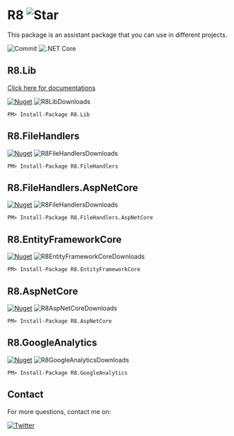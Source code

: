 # R8 ![Star](https://img.shields.io/github/stars/iamr8/R8?style=social)

This package is an assistant package that you can use in different projects.

![Commit](https://img.shields.io/github/last-commit/iamr8/r8) ![.NET Core](https://github.com/arashaan/R8/workflows/.NET%20Core/badge.svg?branch=master)

## R8.Lib
[Click here for documentations](https://www.github.com/iamr8/R8/tree/master/src/R8.Lib)

[![Nuget](https://img.shields.io/nuget/vpre/R8.Lib)](https://www.nuget.org/packages/R8.Lib/) ![R8LibDownloads](https://img.shields.io/nuget/dt/R8.Lib)
```
PM> Install-Package R8.Lib
```

## R8.FileHandlers
[![Nuget](https://img.shields.io/nuget/vpre/R8.FileHandlers)](https://www.nuget.org/packages/R8.FileHandlers/) ![R8FileHandlersDownloads](https://img.shields.io/nuget/dt/R8.FileHandlers)
```
PM> Install-Package R8.FileHandlers
```
## R8.FileHandlers.AspNetCore
[![Nuget](https://img.shields.io/nuget/vpre/R8.FileHandlers.AspNetCore)](https://www.nuget.org/packages/R8.FileHandlers.AspNetCore/) ![R8FileHandlersDownloads](https://img.shields.io/nuget/dt/R8.FileHandlers.AspNetCore)
```
PM> Install-Package R8.FileHandlers.AspNetCore
```
## R8.EntityFrameworkCore
[![Nuget](https://img.shields.io/nuget/vpre/R8.EntityFrameworkCore)](https://www.nuget.org/packages/R8.EntityFrameworkCore/) ![R8EntityFrameworkCoreDownloads](https://img.shields.io/nuget/dt/R8.EntityFrameworkCore)
```
PM> Install-Package R8.EntityFrameworkCore
```
## R8.AspNetCore
[![Nuget](https://img.shields.io/nuget/vpre/R8.AspNetCore)](https://www.nuget.org/packages/R8.AspNetCore/) ![R8AspNetCoreDownloads](https://img.shields.io/nuget/dt/R8.AspNetCore)
```
PM> Install-Package R8.AspNetCore
```
## R8.GoogleAnalytics
[![Nuget](https://img.shields.io/nuget/vpre/R8.GoogleAnalytics)](https://www.nuget.org/packages/R8.GoogleAnalytics/) ![R8GoogleAnalyticsDownloads](https://img.shields.io/nuget/dt/R8.GoogleAnalytics)
```
PM> Install-Package R8.GoogleAnalytics
```

## Contact
For more questions, contact me on:

[![Twitter](https://img.shields.io/twitter/follow/arash_shabbeh?style=social)](https://www.twitter.com/arash_shabbeh)
